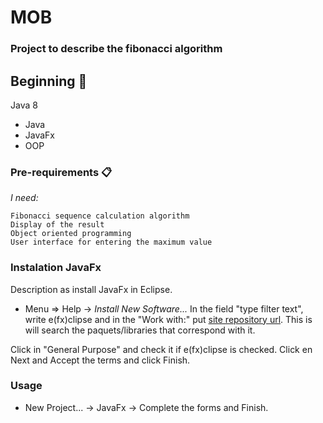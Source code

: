 # MOB

<h3>Project to describe the fibonacci algorithm</h3>

## Beginning 🚀

<p>Java 8</p>

<ul>
	<li> Java </li>
	<li> JavaFx </li>
	<li> OOP </li>
</ul>

### Pre-requirements 📋

_I need:_

	Fibonacci sequence calculation algorithm
	Display of the result
	Object oriented programming
	User interface for entering the maximum value

### Instalation JavaFx

Description as install JavaFx in Eclipse.

 - Menu => Help -> *Install New Software...* In the field "type filter text", write e(fx)clipse and in the "Work with:" put [site repository url](http://download.eclipse.org/releases/neon). This is will search the paquets/libraries that correspond with it.

Click in "General Purpose" and check it if e(fx)clipse is checked. Click en Next and Accept the terms and click Finish.

### Usage

+ New Project... -> JavaFx -> Complete the forms and Finish.
